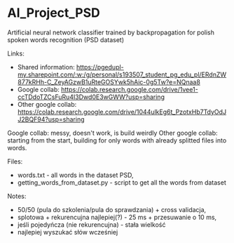 # AI_Project_PSD
Artificial neural network classifier trained by backpropagation for polish spoken words recognition (PSD dataset) 

Links:
- Shared information: https://pgedupl-my.sharepoint.com/:w:/g/personal/s193507_student_pg_edu_pl/ERdnZW877kRHh-C_ZeyAGzwB1uRteGOSYwk5hAic-0g5Tw?e=NQnaa8
- Google collab: https://colab.research.google.com/drive/1vee1-ccTDdoTZCsFuRu4I3Dwd0E3wGWW?usp=sharing
- Other google collab: https://colab.research.google.com/drive/1044ulkEg6t_PzotxHb7TdyOdJJ2BQF94?usp=sharing

Google collab: messy, doesn't work, is build weirdly
Other google collab: starting from the start, building for only words with already splitted files into words.

Files:
- words.txt - all words in the dataset PSD,
- getting_words_from_dataset.py - script to get all the words from dataset

Notes:
- 50/50 (pula do szkolenia/pula do sprawdzania) + cross validacja,
- splotowa + rekurencujna najlepiej(?) - 25 ms + przesuwanie o 10 ms,
- jeśli pojedyńcza (nie rekurencujna) - stała wielkość
- najlepiej wyszukać słów wcześniej
